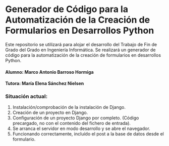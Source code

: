 # Generador de Código para la Automatización de la Creación de Formularios en Desarrollos Python
Este repositorio se utilizará para alojar el desarrollo del Trabajo de Fin de Grado del Grado en Ingeniería Informática.
Se realizará un generador de código para la automatización de la creación de formularios en desarrollos Python.
#### Alumno: **Marco Antonio Barroso Hormiga**
#### Tutora: **María Elena Sánchez Nielsen**


### Situación actual:
1. Instalación/comprobación de la instalación de Django.
2. Creación de un proyecto en Django.
3. Configuración de un proyecto Django por completo. (Código precargado, no con el contenido del fichero de entrada).
4. Se arranca el servidor en modo desarrollo y se abre el navegador.
5. Funcionando correctamente, incluído el post a la base de datos desde el formulario.